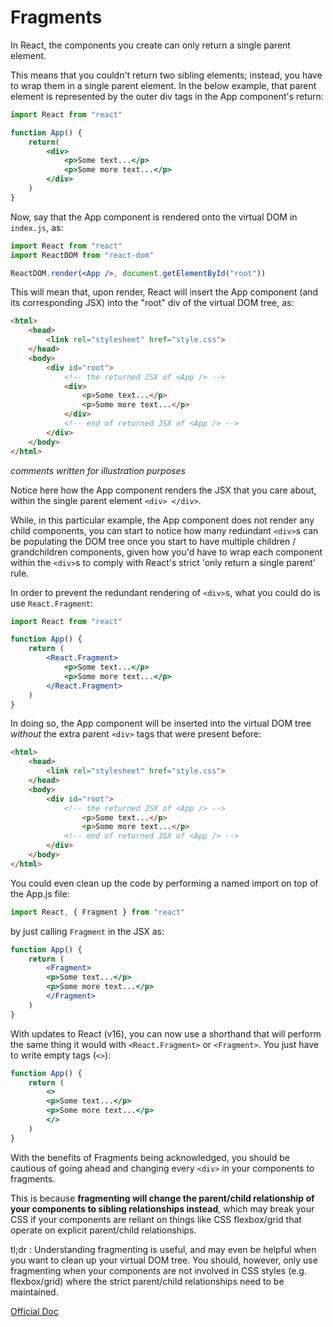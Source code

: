 # Fragments

In React, the components you create can only return a single parent element. 

This means that you couldn't return two sibling elements; instead, you have to wrap them in a single parent element. In the below example, that parent element is represented by the outer div tags in the App component's return:

```jsx
import React from "react"

function App() {
    return(
        <div>
            <p>Some text...</p>
            <p>Some more text...</p>
        </div>
    )
}
```

Now, say that the App component is rendered onto the virtual DOM in `index.js`, as: 

```jsx
import React from "react"
import ReactDOM from "react-dom"

ReactDOM.render(<App />, document.getElementById("root"))
```

This will mean that, upon render, React will insert the App component (and its corresponding JSX) into the "root" div of the virtual DOM tree, as: 

```html
<html>
    <head>
        <link rel="stylesheet" href="style.css">
    </head>
    <body>
        <div id="root">
            <!-- the returned JSX of <App /> -->
            <div>
                <p>Some text...</p>
                <p>Some more text...</p>
            </div>
            <!-- end of returned JSX of <App /> -->
        </div>
    </body>
</html>
```

*comments written for illustration purposes*

Notice here how the App component renders the JSX that you care about, within the single parent element `<div> </div>`. 

While, in this particular example, the App component does not render any child components, you can start to notice how many redundant `<div>`s can be populating the DOM tree once you start to have multiple children / grandchildren components, given how you'd have to wrap each component within the `<div>`s to comply with React's strict 'only return a single parent' rule.

In order to prevent the redundant rendering of `<div>`s, what you could do is use `React.Fragment`:

```jsx
import React from "react"

function App() {
    return (
        <React.Fragment>
            <p>Some text...</p>
            <p>Some more text...</p>
        </React.Fragment>
    )
}
```

In doing so, the App component will be inserted into the virtual DOM tree *without* the extra parent `<div>` tags that were present before:

```html
<html>
    <head>
        <link rel="stylesheet" href="style.css">
    </head>
    <body>
        <div id="root">
            <!-- the returned JSX of <App /> -->
                <p>Some text...</p>
                <p>Some more text...</p>
            <!-- end of returned JSX of <App /> -->
        </div>
    </body>
</html>
```

You could even clean up the code by performing a named import on top of the App.js file:

```jsx
import React, { Fragment } from "react"
```

by just calling `Fragment` in the JSX as:
```jsx
function App() {
    return (
        <Fragment>
        <p>Some text...</p>
        <p>Some more text...</p>
        </Fragment>
    )
}
```

With updates to React (v16), you can now use a shorthand that will perform the same thing it would with `<React.Fragment>` or `<Fragment>`. You just have to write empty tags (`<>`):

```jsx
function App() {
    return (
        <>
        <p>Some text...</p>
        <p>Some more text...</p>
        </>
    )
}
```

With the benefits of Fragments being acknowledged, you should be cautious of going ahead and changing every `<div>` in your components to fragments. 

This is because **fragmenting will change the parent/child relationship of your components to sibling relationships instead**, which may break your CSS if your components are reliant on things like CSS flexbox/grid that operate on explicit parent/child relationships. 

tl;dr : Understanding fragmenting is useful, and may even be helpful when you want to clean up your virtual DOM tree. You should, however, only use fragmenting when your components are not involved in CSS styles (e.g. flexbox/grid) where the strict parent/child relationships need to be maintained. 

[Official Doc](https://reactjs.org/docs/fragments.html)  

